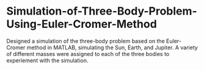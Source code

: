# Simulation-of-Three-Body-Problem-Using-Euler-Cromer-Method

Designed a simulation of the three-body problem based on the Euler-Cromer method in MATLAB, simulating the Sun, Earth, and Jupiter. A variety of different masses were assigned to each of the three bodies to experiement with the simulation.
